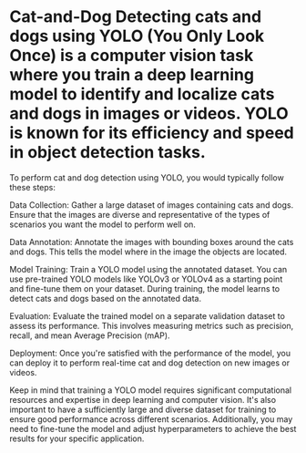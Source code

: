 # Cat-and-Dog Detecting cats and dogs using YOLO (You Only Look Once) is a computer vision task where you train a deep learning model to identify and localize cats and dogs in images or videos. YOLO is known for its efficiency and speed in object detection tasks.

To perform cat and dog detection using YOLO, you would typically follow these steps:

Data Collection: Gather a large dataset of images containing cats and dogs. Ensure that the images are diverse and representative of the types of scenarios you want the model to perform well on.

Data Annotation: Annotate the images with bounding boxes around the cats and dogs. This tells the model where in the image the objects are located.

Model Training: Train a YOLO model using the annotated dataset. You can use pre-trained YOLO models like YOLOv3 or YOLOv4 as a starting point and fine-tune them on your dataset. During training, the model learns to detect cats and dogs based on the annotated data.

Evaluation: Evaluate the trained model on a separate validation dataset to assess its performance. This involves measuring metrics such as precision, recall, and mean Average Precision (mAP).

Deployment: Once you're satisfied with the performance of the model, you can deploy it to perform real-time cat and dog detection on new images or videos.

Keep in mind that training a YOLO model requires significant computational resources and expertise in deep learning and computer vision. It's also important to have a sufficiently large and diverse dataset for training to ensure good performance across different scenarios. Additionally, you may need to fine-tune the model and adjust hyperparameters to achieve the best results for your specific application.
